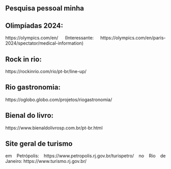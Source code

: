 ## Pesquisa pessoal minha

## Olimpíadas 2024:
<p align = "justify"> 
https://olympics.com/en/
(Interessante: https://olympics.com/en/paris-2024/spectator/medical-information) 
</p>

## Rock in rio:
<p align = "justify">
https://rockinrio.com/rio/pt-br/line-up/ 
</p>

## Rio gastronomia:
<p align = "justify"> 
https://oglobo.globo.com/projetos/riogastronomia/ 
</p>

## Bienal do livro:
<p align = "justify"> 
https://www.bienaldolivrosp.com.br/pt-br.html 
</p>

## Site geral de turismo 
<p align = "justify">
em Petrópolis:
https://www.petropolis.rj.gov.br/turispetro/
no Rio de Janeiro:
https://www.turismo.rj.gov.br/ 
</p>

